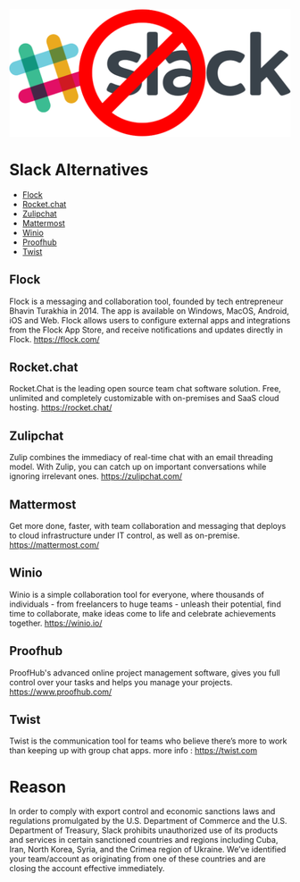 ![GitHub Logo](/stopslack.png)

# Slack Alternatives

* [Flock](#Flock)
* [Rocket.chat](#Rocket.chat)
* [Zulipchat](#Zulipchat)
* [Mattermost](#Mattermost)
* [Winio](#Winio)
* [Proofhub](#Proofhub)
* [Twist](#Twist)


## Flock
Flock is a messaging and collaboration tool, founded by tech entrepreneur Bhavin Turakhia in 2014. The app is available on Windows, MacOS, Android, iOS and Web. Flock allows users to configure external apps and integrations from the Flock App Store, and receive notifications and updates directly in Flock. 
https://flock.com/


## Rocket.chat

Rocket.Chat is the leading open source team chat software solution. Free, unlimited and completely customizable with on-premises and SaaS cloud hosting.
https://rocket.chat/


## Zulipchat

Zulip combines the immediacy of real-time chat with an email threading model. 
With Zulip, you can catch up on important conversations while ignoring irrelevant ones.
https://zulipchat.com/


## Mattermost

Get more done, faster, with team collaboration and messaging that deploys to cloud infrastructure under IT control, as well as on-premise.
https://mattermost.com/


## Winio

Winio is a simple collaboration tool for everyone, where thousands of individuals - from freelancers to huge teams - unleash their potential, find time to collaborate, make ideas come to life and celebrate achievements together.
https://winio.io/


## Proofhub

ProofHub's advanced online project management software, gives you full control over your tasks and helps you manage your projects.
https://www.proofhub.com/


## Twist

Twist is the communication tool for teams who believe there’s more to work than keeping up with group chat apps. 
more info : https://twist.com


# Reason

In order to comply with export control and economic sanctions laws and regulations promulgated by the U.S. Department of Commerce and the U.S. Department of Treasury, Slack prohibits unauthorized use of its products and services in certain sanctioned countries and regions including Cuba, Iran, North Korea, Syria, and the Crimea region of Ukraine. We’ve identified your team/account as originating from one of these countries and are closing the account effective immediately. 


